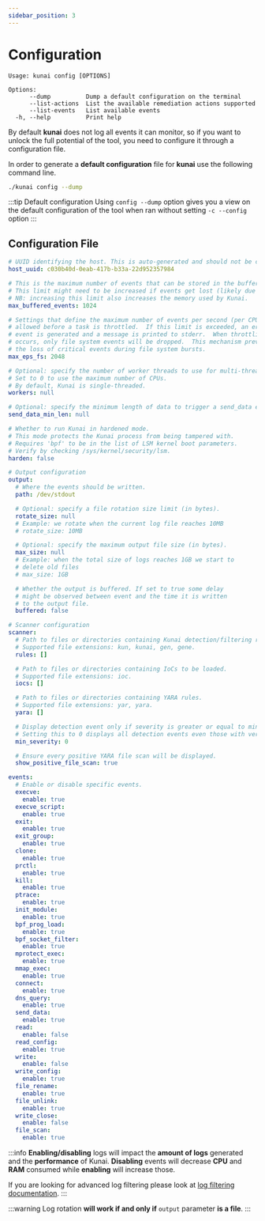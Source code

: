```yaml
---
sidebar_position: 3
---
```


# Configuration

```
Usage: kunai config [OPTIONS]

Options:
      --dump          Dump a default configuration on the terminal
      --list-actions  List the available remediation actions supported
      --list-events   List available events
  -h, --help          Print help
```

By default **kunai** does not log all events it can monitor, so if you want to unlock the full potential of the tool, you need to configure it through a configuration file.

In order to generate a **default configuration** file for **kunai** use the following command line.

```bash
./kunai config --dump
```

:::tip Default configuration
Using `config --dump` option gives you a view on the default configuration of the tool when ran without setting `-c --config` option
:::

## Configuration File

```yaml
# UUID identifying the host. This is auto-generated and should not be changed.
host_uuid: c030b40d-0eab-417b-b33a-22d952357984

# This is the maximum number of events that can be stored in the buffer used by the eBPF probes.
# This limit might need to be increased if events get lost (likely due to high throughput).
# NB: increasing this limit also increases the memory used by Kunai.
max_buffered_events: 1024

# Settings that define the maximum number of events per second (per CPU)
# allowed before a task is throttled.  If this limit is exceeded, an error
# event is generated and a message is printed to stderr.  When throttling
# occurs, only file system events will be dropped.  This mechanism prevents
# the loss of critical events during file system bursts.
max_eps_fs: 2048

# Optional: specify the number of worker threads to use for multi-threading.
# Set to 0 to use the maximum number of CPUs.
# By default, Kunai is single-threaded.
workers: null

# Optional: specify the minimum length of data to trigger a send_data event.
send_data_min_len: null

# Whether to run Kunai in hardened mode.
# This mode protects the Kunai process from being tampered with.
# Requires 'bpf' to be in the list of LSM kernel boot parameters. 
# Verify by checking /sys/kernel/security/lsm.
harden: false

# Output configuration
output:
  # Where the events should be written.
  path: /dev/stdout

  # Optional: specify a file rotation size limit (in bytes).
  rotate_size: null
  # Example: we rotate when the current log file reaches 10MB
  # rotate_size: 10MB

  # Optional: specify the maximum output file size (in bytes).
  max_size: null
  # Example: when the total size of logs reaches 1GB we start to
  # delete old files
  # max_size: 1GB

  # Whether the output is buffered. If set to true some delay
  # might be observed between event and the time it is written
  # to the output file.
  buffered: false

# Scanner configuration
scanner:
  # Path to files or directories containing Kunai detection/filtering rules to load in the engine.
  # Supported file extensions: kun, kunai, gen, gene.
  rules: []

  # Path to files or directories containing IoCs to be loaded.
  # Supported file extensions: ioc.
  iocs: []

  # Path to files or directories containing YARA rules.
  # Supported file extensions: yar, yara.
  yara: []

  # Display detection event only if severity is greater or equal to min_severity
  # Setting this to 0 displays all detection events even those with very low severity
  min_severity: 0

  # Ensure every positive YARA file scan will be displayed.
  show_positive_file_scan: true

events:
  # Enable or disable specific events.
  execve:
    enable: true
  execve_script:
    enable: true
  exit:
    enable: true
  exit_group:
    enable: true
  clone:
    enable: true
  prctl:
    enable: true
  kill:
    enable: true
  ptrace:
    enable: true
  init_module:
    enable: true
  bpf_prog_load:
    enable: true
  bpf_socket_filter:
    enable: true
  mprotect_exec:
    enable: true
  mmap_exec:
    enable: true
  connect:
    enable: true
  dns_query:
    enable: true
  send_data:
    enable: true
  read:
    enable: false
  read_config:
    enable: true
  write:
    enable: false
  write_config:
    enable: true
  file_rename:
    enable: true
  file_unlink:
    enable: true
  write_close:
    enable: false
  file_scan:
    enable: true
```

:::info 
**Enabling/disabling** logs will impact the **amount of logs** generated and the **performance** of Kunai. **Disabling** events will decrease **CPU** and **RAM** consumed while **enabling** will increase those.

If you are looking for advanced log filtering please look at [log filtering documentation](./advanced/rule_configuration).
:::

:::warning
Log rotation **will work if and only if** `output`
parameter **is a file**.
:::

